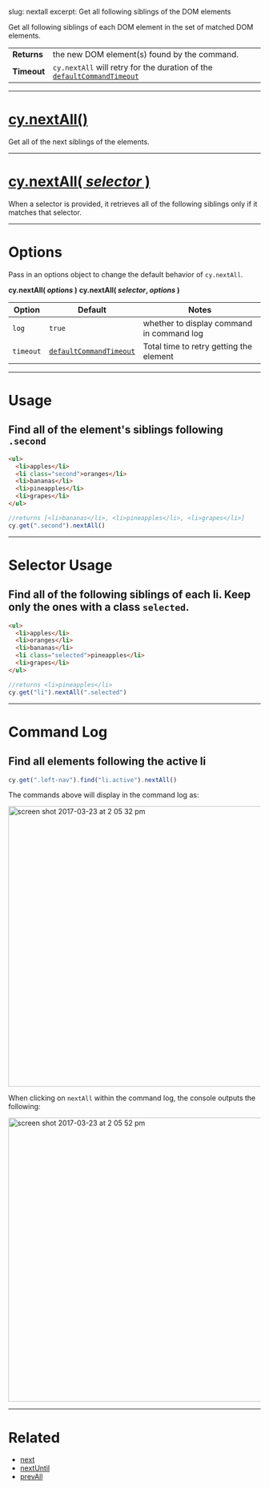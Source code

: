 slug: nextall
excerpt: Get all following siblings of the DOM elements

Get all following siblings of each DOM element in the set of matched DOM elements.

| | |
|--- | --- |
| **Returns** | the new DOM element(s) found by the command. |
| **Timeout** | `cy.nextAll` will retry for the duration of the [`defaultCommandTimeout`](https://on.cypress.io/guides/configuration#section-timeouts) |

***

# [cy.nextAll()](#section-usage)

Get all of the next siblings of the elements.

***

# [cy.nextAll( *selector* )](#section-selector-usage)

When a selector is provided, it retrieves all of the following siblings only if it matches that selector.

***

# Options

Pass in an options object to change the default behavior of `cy.nextAll`.

**cy.nextAll( *options* )**
**cy.nextAll( *selector*, *options* )**

Option | Default | Notes
--- | --- | ---
`log` | `true` | whether to display command in command log
`timeout` | [`defaultCommandTimeout`](https://on.cypress.io/guides/configuration#section-timeouts) | Total time to retry getting the element

***

# Usage

## Find all of the element's siblings following `.second`

```html
<ul>
  <li>apples</li>
  <li class="second">oranges</li>
  <li>bananas</li>
  <li>pineapples</li>
  <li>grapes</li>
</ul>
```

```javascript
//returns [<li>bananas</li>, <li>pineapples</li>, <li>grapes</li>]
cy.get(".second").nextAll()
```

***

# Selector Usage

## Find all of the following siblings of each li. Keep only the ones with a class `selected`.

```html
<ul>
  <li>apples</li>
  <li>oranges</li>
  <li>bananas</li>
  <li class="selected">pineapples</li>
  <li>grapes</li>
</ul>
```

```javascript
//returns <li>pineapples</li>
cy.get("li").nextAll(".selected")
```

***

# Command Log

## Find all elements following the active li

```javascript
cy.get(".left-nav").find("li.active").nextAll()
```

The commands above will display in the command log as:

<img width="560" alt="screen shot 2017-03-23 at 2 05 32 pm" src="https://cloud.githubusercontent.com/assets/1271364/24262886/e1513334-0fd1-11e7-93b1-b413a9390828.png">

When clicking on `nextAll` within the command log, the console outputs the following:

<img width="567" alt="screen shot 2017-03-23 at 2 05 52 pm" src="https://cloud.githubusercontent.com/assets/1271364/24262907/f2b7fe78-0fd1-11e7-921c-6eabf6e32abb.png">

***

# Related

- [next](https://on.cypress.io/api/next)
- [nextUntil](https://on.cypress.io/api/nextuntil)
- [prevAll](https://on.cypress.io/api/prevall)
